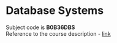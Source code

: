 # Database Systems

Subject code is **B0B36DBS** <br>
Reference to the course description - [link](https://intranet.fel.cvut.cz/en/education/bk/predmety/50/10/p5010606.html)